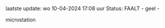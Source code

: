 laatste update: 
wo 10-04-2024 17:08   uur 
Status: FAALT - geel - 
<div class="service Y">microstation</div>